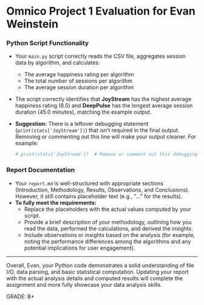 # Omnico Project 1 Evaluation for Evan Weinstein

### Python Script Functionality

- Your `main.py` script correctly reads the CSV file, aggregates session data by algorithm, and calculates:
  - The average happiness rating per algorithm
  - The total number of sessions per algorithm
  - The average session duration per algorithm
- The script correctly identifies that **JoyStream** has the highest average happiness rating (8.5) and **DeepPulse** has the longest average session duration (45.0 minutes), matching the example output.
- **Suggestion:** There is a leftover debugging statement (`print(stats['JoyStream'])`) that isn’t required in the final output. Removing or commenting out this line will make your output cleaner. For example:

  ```python
  # print(stats['JoyStream'])  # Remove or comment out this debugging statement
  ```

### Report Documentation

- Your `report.md` is well-structured with appropriate sections (Introduction, Methodology, Results, Observations, and Conclusions). However, it still contains placeholder text (e.g., "..." for the results).
- **To fully meet the requirements:**
  - Replace the placeholders with the actual values computed by your script.
  - Provide a brief description of your methodology, outlining how you read the data, performed the calculations, and derived the insights.
  - Include observations or insights based on the analysis (for example, noting the performance differences among the algorithms and any potential implications for user engagement).

---

Overall, Evan, your Python code demonstrates a solid understanding of file I/O, data parsing, and basic statistical computation. Updating your report with the actual analysis details and computed results will complete the assignment and more fully showcase your data analysis skills.

GRADE: B+
